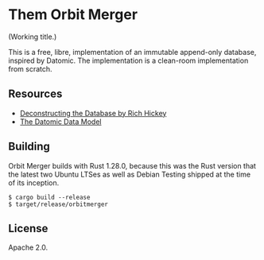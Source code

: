 # Them Orbit Merger

(Working title.)

This is a free, libre, implementation of an immutable append-only database,
inspired by Datomic. The implementation is a clean-room implementation from
scratch.

## Resources

 * [Deconstructing the Database by Rich Hickey][deconstr]
 * [The Datomic Data Model][datamodel]

[deconstr]: https://www.infoq.com/presentations/Deconstructing-Database
[datamodel]: https://docs.datomic.com/cloud/whatis/data-model.html

## Building

Orbit Merger builds with Rust 1.28.0, because this was the Rust version that
the latest two Ubuntu LTSes as well as Debian Testing shipped at the time of
its inception.

    $ cargo build --release
    $ target/release/orbitmerger

## License

Apache 2.0.
